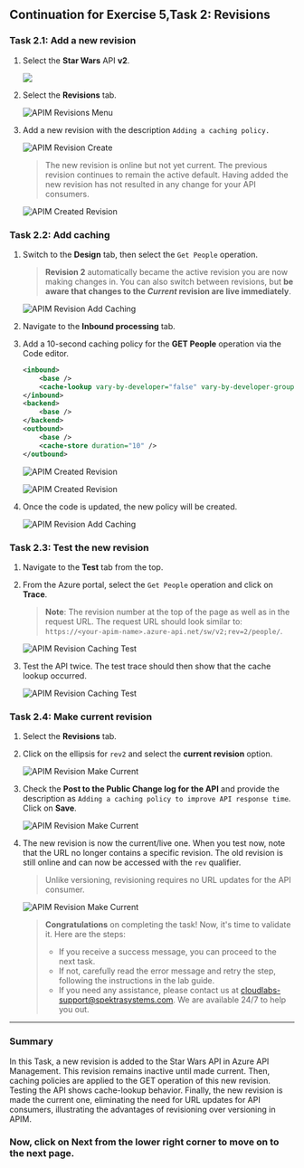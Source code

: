 ## Continuation for Exercise 5,Task 2: Revisions

### Task 2.1: Add a new revision

1. Select the **Star Wars** API **v2**.

      ![](media/07.png)

1. Select the **Revisions** tab.

      ![APIM Revisions Menu](media/08.png)
  
1. Add a new revision with the description `Adding a caching policy.`
  
      ![APIM Revision Create](media/09.png)

    > The new revision is online but not yet current. The previous revision continues to remain the active default. Having added the new revision has not resulted in any change for your API consumers.

      ![APIM Created Revision](media/10.png)

### Task 2.2: Add caching

1. Switch to the **Design** tab, then select the `Get People` operation.
    > **Revision 2** automatically became the active revision you are now making changes in. You can also switch between revisions, but **be aware that changes to the *Current* revision are live immediately**.

      ![APIM Revision Add Caching](media/11.png)

1. Navigate to the **Inbound processing** tab.
   
1. Add a 10-second caching policy for the **GET People** operation via the Code editor.

    ```xml
    <inbound>
        <base />
        <cache-lookup vary-by-developer="false" vary-by-developer-groups="false" allow-private-response-caching="false" must-revalidate="false" downstream-caching-type="none" />
    </inbound>
    <backend>
        <base />
    </backend>
    <outbound>
        <base />
        <cache-store duration="10" />
    </outbound>
    ```

      ![APIM Created Revision](media/mapi50.png)

      ![APIM Created Revision](media/mapi51.png)

1. Once the code is updated, the new policy will be created.
   
      ![APIM Revision Add Caching](media/12.png)

### Task 2.3: Test the new revision

1. Navigate to the **Test** tab from the top.

1. From the Azure portal, select the `Get People` operation and click on **Trace**.
  
     > **Note**: The revision number at the top of the page as well as in the request URL. The request URL should look similar to: `https://<your-apim-name>.azure-api.net/sw/v2;rev=2/people/`.

      ![APIM Revision Caching Test](media/13.png)

1. Test the API twice. The test trace should then show that the cache lookup occurred. 

      ![APIM Revision Caching Test](media/14.png)

### Task 2.4: Make current revision

1. Select the **Revisions** tab.
1. Click on the ellipsis for `rev2` and select the **current revision** option.

      ![APIM Revision Make Current](media/15.png)

1. Check the **Post to the Public Change log for the API** and provide the description as `Adding a caching policy to improve API response time`. Click on **Save**.

      ![APIM Revision Make Current](media/16.png)

1. The new revision is now the current/live one. When you test now, note that the URL no longer contains a specific revision. The old revision is still online and can now be accessed with the `rev` qualifier. 

    > Unlike versioning, revisioning requires no URL updates for the API consumer.

      ![APIM Revision Make Current](media/17.png)


   > **Congratulations** on completing the task! Now, it's time to validate it. Here are the steps:
   > - If you receive a success message, you can proceed to the next task.
   > - If not, carefully read the error message and retry the step, following the instructions in the lab guide. 
   > - If you need any assistance, please contact us at cloudlabs-support@spektrasystems.com. We are available 24/7 to help you out.
   
      <validation step="2f717235-f41e-4c63-9172-1171f22f99d2" />
--- 

### Summary
In this Task, a new revision is added to the Star Wars API in Azure API Management. This revision remains inactive until made current. Then, caching policies are applied to the GET operation of this new revision. Testing the API shows cache-lookup behavior. Finally, the new revision is made the current one, eliminating the need for URL updates for API consumers, illustrating the advantages of revisioning over versioning in APIM.

### Now, click on Next from the lower right corner to move on to the next page.
